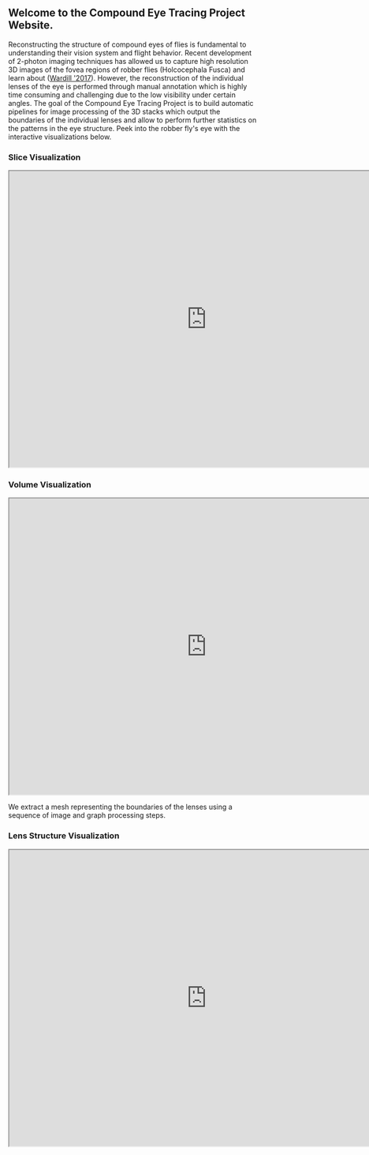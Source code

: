 
<link href="assets/css/style.scss" rel="stylesheet">

## Welcome to the Compound Eye Tracing Project Website.

Reconstructing the structure of compound eyes of flies is fundamental to understanding their vision system and flight behavior. Recent development of  2-photon imaging techniques has allowed us to capture high resolution 3D images of the fovea regions of robber flies (Holcocephala Fusca) and learn about  ([Wardill '2017](https://www.cell.com/current-biology/pdf/S0960-9822(17)30085-4.pdf)). However, the reconstruction of the individual lenses of the eye is performed through manual annotation which is highly time consuming and challenging due to the low visibility under certain angles. The goal of the Compound Eye Tracing Project is to build automatic pipelines for image processing of the 3D stacks which output the boundaries of the individual lenses and allow to perform further statistics on the patterns in the eye structure. Peek into the robber fly's eye with the interactive visualizations below.




### Slice Visualization

<div id="contentframe" style="position:relative; top: 160px; left:50px;"> </div>
<iframe src="https://valentina-s.github.io/volumeJS/index.html" height="600" width="800" allowfullscreen="allowfullscreen"> </iframe>



### Volume Visualization

<div id="contentframe" style="position:relative; top: 500px; left:50px; bottom:100px"> </div>
<iframe src="https://valentina-s.github.io/WebGLVolumeRendering/Index_eye.html" height="600" width="800" allowfullscreen="allowfullscreen"> </iframe>
<br/>

We extract a mesh representing the boundaries of the lenses using a sequence of image and graph processing steps. 

### Lens Structure Visualization

<div id="contentframe" style="position:relative; top: 500px; left:50px; bottom:100px"> </div>
<iframe src="https://plot.ly/~vms/195.embed" height="600" width="800" allowfullscreen="allowfullscreen"> </iframe>
<br/>




